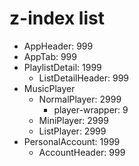 # z-index list 
- AppHeader: 999
- AppTab: 999
- PlaylistDetail: 1999
  - ListDetailHeader: 999
- MusicPlayer
  - NormalPlayer: 2999
    - player-wrapper: 9
  - MiniPlayer: 2999
  - ListPlayer: 2999
- PersonalAccount: 1999
  - AccountHeader: 999
